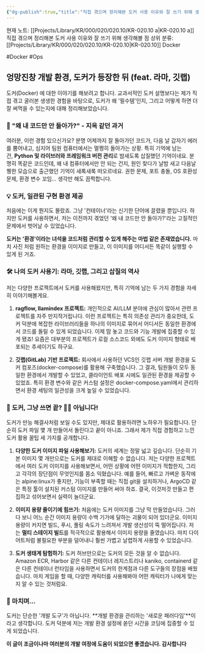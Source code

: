 ```yaml
---
{"dg-publish":true,"title":"직접 겪으며 정리해본 도커 사용 이유와 잘 쓰기 위해 생각해볼 점","description":"Docker를 몇년 정도 써보면서 겪고 느꼈던점을 기록해봅니다. 도커의 경우 요즘 개발환경의 추세이기도하고 편리해서 잘 쓰는 것 같네요","permalink":"/projects/library/kr/000/020/020-10/kr-020-10-a/","dgPassFrontmatter":true,"noteIcon":"0","created":"2024-12-12T16:34:41.905+09:00","updated":"2025-03-18T11:05:57.687+09:00"}
---
```


현재 노트: [[Projects/Library/KR/000/020/020.10/KR-020.10 a\|KR-020.10 a]] 직접 겪으며 정리해본 도커 사용 이유와 잘 쓰기 위해 생각해볼 점
상위 분류: [[Projects/Library/KR/000/020/020.10/KR-020.10\|KR-020.10]] Docker


#Docker #Ops 


## 엉망진창 개발 환경, 도커가 등장한 뒤 (feat. 라마, 깃랩)
도커(Docker) 에 대한 이야기를 해보려고 합니다. 교과서적인 도커 설명보다는 제가 직접 겪고 굴러본 생생한 경험을 바탕으로, 도커가 왜 '필수템'인지, 그리고 어떻게 하면 더 잘 써먹을 수 있는지에 대해 정리해보았습니다.

### 🚫 "왜 내 코드만 안 돌아가?" - 지옥 같던 과거

여러분, 이런 경험 있으신가요? 분명 어제까지 잘 돌아가던 코드가, 다음 날 갑자기 에러를 뿜어내고, 심지어 팀원 컴퓨터에서는 멀쩡히 돌아가는 상황. 
특히 기억에 남는 건, **Python 및 라이브러와 프레임워크 버전 관리**로 밤새도록 삽질했던 기억이네요. 분명히 똑같은 코드인데, 왜 내 컴퓨터에서만 안 되는 건지, 원인 찾다가 날밤 새고 다음날 퀭한 모습으로 출근했던 기억이 새록새록 떠오르네요. 권한 문제, 포트 충돌, OS 호환성 문제, 환경 변수 꼬임... 생각만 해도 끔찍합니다.


### 💡 도커, 일관된 구현 환경 제공

처음에는 이게 뭔지도 몰랐죠. 그냥 '컨테이너'라는 신기한 단어에 끌렸을 뿐입니다. 하지만 도커를 사용하면서, 저는 이전까지 겪었던 '왜 내 코드만 안 돌아가?'라는 고질적인 문제에서 벗어날 수 있었습니다.

**도커는 '환경'이라는 녀석을 코드처럼 관리할 수 있게 해주는 마법 같은 존재였습니다.** 마치 사진 처럼 원하는 환경을 이미지로 만들고, 이 이미지를 어디서든 똑같이 실행할 수 있게 된 거죠.

### 🛠️ 나의 도커 사용기: 라마, 깃랩, 그리고 삽질의 역사

저는 다양한 프로젝트에서 도커를 사용해왔지만, 특히 기억에 남는 두 가지 경험을 자세히 이야기해볼게요.

1. **ragflow, llamindex 프로젝트:** 개인적으로 AI/LLM 분야에 관심이 많아서 관련 프로젝트를 자주 만지작거립니다. 이런 프로젝트는 특히 의존성 관리가 중요한데, 도커 덕분에 복잡한 라이브러리들을 하나의 이미지로 묶어서 어디서든 동일한 환경에서 코드를 돌릴 수 있게 되었습니다. 이제 맘 놓고 코드와 기능 개발에 집중할 수 있게 됐죠! 요즘은 대부분의 프로젝트가 로컬 소스코드 외에도 도커 이미지 형태로 배포되는 추세이기도 하구요.
    
2. **깃랩(GitLab) 기반 프로젝트:** 회사에서 사용하던 VCS인 깃랩 서버 개발 환경을 도커 컴포즈(docker-compose)를 활용해 구축했습니다. 그 결과, 팀원들이 모두 동일한 환경에서 개발할 수 있었고, 클라이언트 배포 시에도 일관된 환경을 제공할 수 있었죠. 특히 환경 변수와 같은 커스텀 설정은 docker-compose.yaml에서 관리하면서 환경 세팅의 일관성을 크게 높일 수 있었습니다.


### 🤔 도커, 그냥 쓰면 끝? 🙅‍♂️ 아닙니다!

도커가 만능 해결사처럼 보일 수도 있지만, 제대로 활용하려면 노하우가 필요합니다. 단순히 도커 파일 몇 개 만들어서 돌린다고 끝이 아니죠. 그래서 제가 직접 경험하고 느낀 도커 활용 꿀팁 세 가지를 공개합니다.

1. **다양한 도커 이미지 파일 사용해보기:** 도커의 세계는 정말 넓고 깊습니다. 단순히 기본 이미지 몇 개만으로는 도커를 제대로 이해할 수 없습니다. 저는 다양한 프로젝트에서 여러 도커 이미지를 사용해보면서, 어떤 상황에 어떤 이미지가 적합한지, 그리고 각각의 장단점이 무엇인지를 몸소 익혔습니다. 예를 들어, 빠르고 가벼운 동작에는 alpine:linux가 좋지만, 기능이 부족할 때는 직접 git을 설치하거나, ArgoCD 같은 특정 툴이 설치된 커스텀 이미지를 만들어 써야 하죠. 결국, 이것저것 만들고 편집하고 섞어보면서 실력이 늘더군요.
    
2. **이미지 용량 줄이기에 힘쓰기:** 처음에는 도커 이미지를 그냥 막 만들었습니다. 그러다 보니 어느 순간 이미지 용량이 수백 기가에 달하는 괴물이 되어 있더군요. 이미지 용량이 커지면 빌드, 푸시, 풀링 속도가 느려져서 개발 생산성이 뚝 떨어집니다. 저는 **멀티 스테이지 빌드**를 적극적으로 활용해서 이미지 용량을 줄였습니다. 마치 다이어트처럼 불필요한 부분을 덜어내니 훨씬 가볍고 날렵하게 사용할 수 있었습니다.
    
3. **도커 생태계 탐험하기:** 도커 허브만으로는 도커의 모든 것을 알 수 없습니다. Amazon ECR, Harbor 같은 다른 컨테이너 레지스트리나 kaniko, containerd 같은 다른 컨테이너 런타임을 사용하면서 도커의 한계점과 다른 도구들의 장점을 배웠습니다. 마치 게임을 할 때, 다양한 캐릭터를 사용해봐야 어떤 캐릭터가 나에게 맞는지 알 수 있는 것처럼요.
    

### 👋 마치며...

도커는 단순한 '개발 도구'가 아닙니다. **개발 환경을 관리하는 '새로운 패러다임'**이라고 생각합니다. 도커 덕분에 저는 개발 환경 설정에 쏟던 시간을 코딩에 집중할 수 있게 되었습니다.


**이 글이 조금이나마 여러분의 개발 여정에 도움이 되었으면 좋겠습니다. 감사합니다**